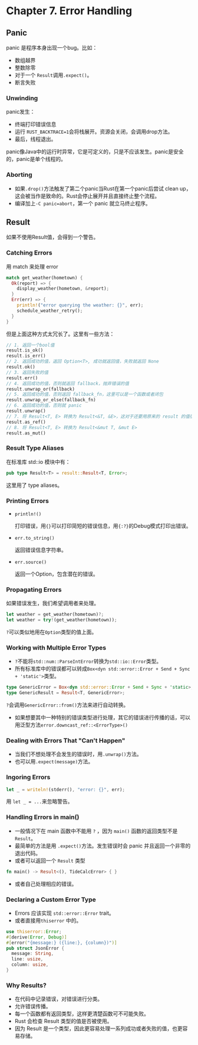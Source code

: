 # Chapter 7. Error Handling

## Panic

panic 是程序本身出现一个bug。比如：

* 数组越界
* 整数除零
* 对于一个 `Result`调用`.expect()`。
* 断言失败

### Unwinding

panic发生：

* 终端打印错误信息
* 运行 `RUST_BACKTRACE=1`会将栈展开。资源会关闭，会调用drop方法。
* 最后，线程退出。

panic像Java中的运行时异常，它是可定义的，只是不应该发生。panic是安全的，panic是单个线程的。

### Aborting

* 如果`.drop()`方法触发了第二个panic当Rust在第一个panic后尝试 clean up，这会被当作是致命的。Rust会停止展开并且直接终止整个流程。
* 编译加上`-C panic=abort`，第一个 panic 就立马终止程序。

## Result

如果不使用Result值，会得到一个警告。

### Catching Errors

用 match 来处理 error

```rust
match get_weather(hometown) {
  Ok(report) => {
    display_weather(hometown, &report);
  }
  Err(err) => {
    println!("error querying the weather: {}", err);
    schedule_weather_retry();
  }
}
```

但是上面这种方式太冗长了。这里有一些方法：

```rust
// 1. 返回一个bool值
result.is_ok()
result.is_err()
// 2. 返回成功的值，返回 Option<T>, 成功就返回值，失败就返回 None
result.ok()
// 3. 返回失败的值
result.err()
// 4. 返回成功的值，否则就返回 fallback，抛弃错误的值
result.unwrap_or(fallback)
// 5. 返回成功的值，否则返回 fallback_fn，这里可以是一个函数或者闭包
result.unwrap_or_else(fallback_fn)
// 6. 返回成功的值，否则就 panic
result.unwrap()
// 7. 将 Result<T, E> 转换为 Result<&T, &E>，这对于还要用原来的 result 的值很有用
result.as_ref()
// 8. 将 Result<T, E> 转换为 Result<&mut T, &mut E>
result.as_mut()
```

### Result Type Aliases

在标准库 std::io 模块中有：

```rust
pub type Result<T> = result::Result<T, Error>;
```

这里用了 type aliases。

### Printing Errors

* `println!()`

  打印错误，用`{}`可以打印简短的错误信息，用`{:?}`的Debug模式打印出错误。

* `err.to_string()`

  返回错误信息字符串。

* `err.source()`

  返回一个Option，包含潜在的错误。

### Propagating Errors

如果错误发生，我们希望调用者来处理。

```rust
let weather = get_weather(hometown)?;
let weather = try!(get_weather(hometown));
```

`?`可以类似地用在`Option`类型的值上面。

### Working with Multiple Error Types

* `?`不能将`std::num::ParseIntError`转换为`std::io::Error`类型。
* 所有标准库中的错误都可以转成`Box<dyn std::error::Error + Send + Sync + 'static'>`类型。

```rust
type GenericError = Box<dyn std::error::Error + Send + Sync + 'static>;
type GenericResult = Result<T, GenericError>;
```

`?`会调用`GenericError::from()`方法来进行自动转换。

* 如果想要其中一种特别的错误类型进行处理，其它的错误进行传播的话，可以用泛型方法`error.downcast_ref::<ErrorType>()`

### Dealing with Errors That "Can't Happen"

* 当我们不想处理不会发生的错误时，用`.unwrap()`方法。
* 也可以用`.expect(message)`方法。

### Ingoring Errors

```rust
let _ = writeln!(stderr(), "error: {}", err);
```

用 `let _ = ...`来忽略警告。

### Handling Errors in main()

* 一般情况下在 main 函数中不能用 `?` ，因为 `main()` 函数的返回类型不是 `Result`。
* 最简单的方法是用 `.expect()`方法。发生错误时会 panic 并且返回一个非零的退出代码。
* 或者可以返回一个 `Result` 类型

```rust
fn main() -> Result<(), TideCalcError> { }
```

* 或者自己处理相应的错误。

### Declaring a Custom Error Type

* Errors 应该实现 `std::error::Error` trait。
* 或者直接用`thiserror` 中的。

```rust
use thiserror::Error;
#[derive(Error, Debug)]
#[error("{message:} ({line:}, {column})")]
pub struct JsonError {
  message: String,
  line: usize,
  column: usize,
}
```

### Why Results?

* 在代码中记录错误，对错误进行分类。
* 允许错误传播。
* 每一个函数都有返回类型，这样更清楚函数可不可能失败。
* Rust 会检查 Result 类型的值是否被使用。
* 因为 Result 是一个类型，因此更容易处理一系列成功或者失败的值，也更容易存储。